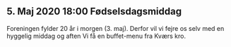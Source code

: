 <!-- ticket_id c02def6fbadcbfaff5d5831830ad3dce -->
<!-- ticket_count 20 -->
<!-- ticket_price 150 -->
## 5. Maj 2020 18:00 Fødselsdagsmiddag
Foreningen fylder 20 år i morgen (3. maj).
Derfor vil vi fejre os selv med en hyggelig middag og aften
Vi få en buffet-menu fra Kværs kro.

